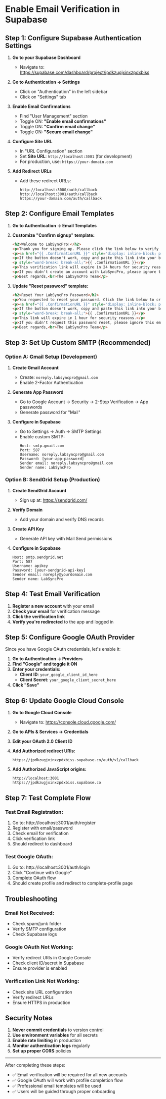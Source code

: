 # Enable Email Verification in Supabase

## Step 1: Configure Supabase Authentication Settings

1. **Go to your Supabase Dashboard**
   - Navigate to: https://supabase.com/dashboard/project/jpdkzugjxinxzpdxbiss

2. **Go to Authentication → Settings**
   - Click on "Authentication" in the left sidebar
   - Click on "Settings" tab

3. **Enable Email Confirmations**
   - Find "User Management" section
   - Toggle ON: **"Enable email confirmations"**
   - Toggle ON: **"Confirm email change"**
   - Toggle ON: **"Secure email change"**

4. **Configure Site URL**
   - In "URL Configuration" section
   - Set **Site URL**: `http://localhost:3001` (for development)
   - For production, use: `https://your-domain.com`

5. **Add Redirect URLs**
   - Add these redirect URLs:
     ```
     http://localhost:3000/auth/callback
     http://localhost:3001/auth/callback
     https://your-domain.com/auth/callback
     ```

## Step 2: Configure Email Templates

1. **Go to Authentication → Email Templates**

2. **Customize "Confirm signup" template:**
   ```html
   <h2>Welcome to LabSyncPro!</h2>
   <p>Thank you for signing up. Please click the link below to verify your email address and activate your account:</p>
   <p><a href="{{ .ConfirmationURL }}" style="display: inline-block; padding: 12px 24px; background-color: #3b82f6; color: white; text-decoration: none; border-radius: 5px;">Verify Email Address</a></p>
   <p>If the button doesn't work, copy and paste this link into your browser:</p>
   <p style="word-break: break-all;">{{ .ConfirmationURL }}</p>
   <p>This verification link will expire in 24 hours for security reasons.</p>
   <p>If you didn't create an account with LabSyncPro, please ignore this email.</p>
   <p>Best regards,<br>The LabSyncPro Team</p>
   ```

3. **Update "Reset password" template:**
   ```html
   <h2>Reset Your LabSyncPro Password</h2>
   <p>You requested to reset your password. Click the link below to create a new password:</p>
   <p><a href="{{ .ConfirmationURL }}" style="display: inline-block; padding: 12px 24px; background-color: #3b82f6; color: white; text-decoration: none; border-radius: 5px;">Reset Password</a></p>
   <p>If the button doesn't work, copy and paste this link into your browser:</p>
   <p style="word-break: break-all;">{{ .ConfirmationURL }}</p>
   <p>This link will expire in 1 hour for security reasons.</p>
   <p>If you didn't request this password reset, please ignore this email.</p>
   <p>Best regards,<br>The LabSyncPro Team</p>
   ```

## Step 3: Set Up Custom SMTP (Recommended)

### Option A: Gmail Setup (Development)

1. **Create Gmail Account**
   - Create: `noreply.labsyncpro@gmail.com`
   - Enable 2-Factor Authentication

2. **Generate App Password**
   - Go to Google Account → Security → 2-Step Verification → App passwords
   - Generate password for "Mail"

3. **Configure in Supabase**
   - Go to Settings → Auth → SMTP Settings
   - Enable custom SMTP:
     ```
     Host: smtp.gmail.com
     Port: 587
     Username: noreply.labsyncpro@gmail.com
     Password: [your-app-password]
     Sender email: noreply.labsyncpro@gmail.com
     Sender name: LabSyncPro
     ```

### Option B: SendGrid Setup (Production)

1. **Create SendGrid Account**
   - Sign up at: https://sendgrid.com/

2. **Verify Domain**
   - Add your domain and verify DNS records

3. **Create API Key**
   - Generate API key with Mail Send permissions

4. **Configure in Supabase**
   ```
   Host: smtp.sendgrid.net
   Port: 587
   Username: apikey
   Password: [your-sendgrid-api-key]
   Sender email: noreply@yourdomain.com
   Sender name: LabSyncPro
   ```

## Step 4: Test Email Verification

1. **Register a new account** with your email
2. **Check your email** for verification message
3. **Click the verification link**
4. **Verify you're redirected** to the app and logged in

## Step 5: Configure Google OAuth Provider

Since you have Google OAuth credentials, let's enable it:

1. **Go to Authentication → Providers**
2. **Find "Google" and toggle it ON**
3. **Enter your credentials:**
   - **Client ID**: `your_google_client_id_here`
   - **Client Secret**: `your_google_client_secret_here`
4. **Click "Save"**

## Step 6: Update Google Cloud Console

1. **Go to Google Cloud Console**
   - Navigate to: https://console.cloud.google.com/

2. **Go to APIs & Services → Credentials**

3. **Edit your OAuth 2.0 Client ID**

4. **Add Authorized redirect URIs:**
   ```
   https://jpdkzugjxinxzpdxbiss.supabase.co/auth/v1/callback
   ```

5. **Add Authorized JavaScript origins:**
   ```
   http://localhost:3001
   https://jpdkzugjxinxzpdxbiss.supabase.co
   ```

## Step 7: Test Complete Flow

### Test Email Registration:
1. Go to: http://localhost:3001/auth/register
2. Register with email/password
3. Check email for verification
4. Click verification link
5. Should redirect to dashboard

### Test Google OAuth:
1. Go to: http://localhost:3001/auth/login
2. Click "Continue with Google"
3. Complete OAuth flow
4. Should create profile and redirect to complete-profile page

## Troubleshooting

### Email Not Received:
- Check spam/junk folder
- Verify SMTP configuration
- Check Supabase logs

### Google OAuth Not Working:
- Verify redirect URIs in Google Console
- Check client ID/secret in Supabase
- Ensure provider is enabled

### Verification Link Not Working:
- Check site URL configuration
- Verify redirect URLs
- Ensure HTTPS in production

## Security Notes

1. **Never commit credentials** to version control
2. **Use environment variables** for all secrets
3. **Enable rate limiting** in production
4. **Monitor authentication logs** regularly
5. **Set up proper CORS** policies

---

After completing these steps:
- ✅ Email verification will be required for all new accounts
- ✅ Google OAuth will work with profile completion flow
- ✅ Professional email templates will be used
- ✅ Users will be guided through proper onboarding
